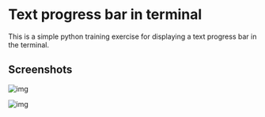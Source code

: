 # Text progress bar in terminal

This is a simple python training exercise for displaying a text progress bar in the terminal.

## Screenshots
![img](https://raw.github.com/yankuangshi/python-training/master/Progress-bar/screenshot1.png) 

![img](https://raw.github.com/yankuangshi/python-training/master/Progress-bar/screenshot2.png)